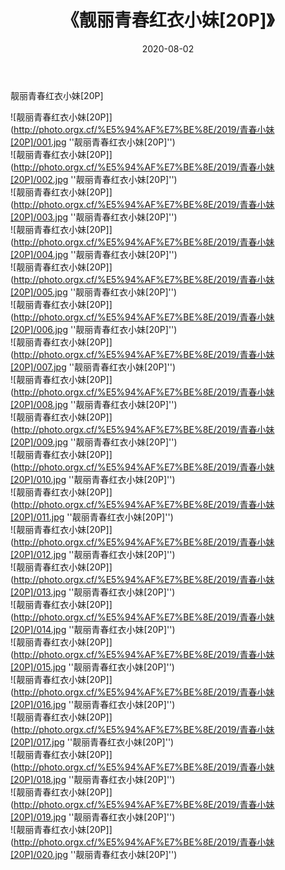 ﻿---
layout: post
title: 《靓丽青春红衣小妹[20P]》
date: 2020-08-02
img: http://photo.orgx.cf/%E5%94%AF%E7%BE%8E/2019/青春小妹[20P]/000.jpg
tags: [美女,清纯,唯美]
---

靓丽青春红衣小妹[20P]

![靓丽青春红衣小妹[20P]](http://photo.orgx.cf/%E5%94%AF%E7%BE%8E/2019/青春小妹[20P]/001.jpg ''靓丽青春红衣小妹[20P]'')<br>
![靓丽青春红衣小妹[20P]](http://photo.orgx.cf/%E5%94%AF%E7%BE%8E/2019/青春小妹[20P]/002.jpg ''靓丽青春红衣小妹[20P]'')<br>
![靓丽青春红衣小妹[20P]](http://photo.orgx.cf/%E5%94%AF%E7%BE%8E/2019/青春小妹[20P]/003.jpg ''靓丽青春红衣小妹[20P]'')<br>
![靓丽青春红衣小妹[20P]](http://photo.orgx.cf/%E5%94%AF%E7%BE%8E/2019/青春小妹[20P]/004.jpg ''靓丽青春红衣小妹[20P]'')<br>
![靓丽青春红衣小妹[20P]](http://photo.orgx.cf/%E5%94%AF%E7%BE%8E/2019/青春小妹[20P]/005.jpg ''靓丽青春红衣小妹[20P]'')<br>
![靓丽青春红衣小妹[20P]](http://photo.orgx.cf/%E5%94%AF%E7%BE%8E/2019/青春小妹[20P]/006.jpg ''靓丽青春红衣小妹[20P]'')<br>
![靓丽青春红衣小妹[20P]](http://photo.orgx.cf/%E5%94%AF%E7%BE%8E/2019/青春小妹[20P]/007.jpg ''靓丽青春红衣小妹[20P]'')<br>
![靓丽青春红衣小妹[20P]](http://photo.orgx.cf/%E5%94%AF%E7%BE%8E/2019/青春小妹[20P]/008.jpg ''靓丽青春红衣小妹[20P]'')<br>
![靓丽青春红衣小妹[20P]](http://photo.orgx.cf/%E5%94%AF%E7%BE%8E/2019/青春小妹[20P]/009.jpg ''靓丽青春红衣小妹[20P]'')<br>
![靓丽青春红衣小妹[20P]](http://photo.orgx.cf/%E5%94%AF%E7%BE%8E/2019/青春小妹[20P]/010.jpg ''靓丽青春红衣小妹[20P]'')<br>
![靓丽青春红衣小妹[20P]](http://photo.orgx.cf/%E5%94%AF%E7%BE%8E/2019/青春小妹[20P]/011.jpg ''靓丽青春红衣小妹[20P]'')<br>
![靓丽青春红衣小妹[20P]](http://photo.orgx.cf/%E5%94%AF%E7%BE%8E/2019/青春小妹[20P]/012.jpg ''靓丽青春红衣小妹[20P]'')<br>
![靓丽青春红衣小妹[20P]](http://photo.orgx.cf/%E5%94%AF%E7%BE%8E/2019/青春小妹[20P]/013.jpg ''靓丽青春红衣小妹[20P]'')<br>
![靓丽青春红衣小妹[20P]](http://photo.orgx.cf/%E5%94%AF%E7%BE%8E/2019/青春小妹[20P]/014.jpg ''靓丽青春红衣小妹[20P]'')<br>
![靓丽青春红衣小妹[20P]](http://photo.orgx.cf/%E5%94%AF%E7%BE%8E/2019/青春小妹[20P]/015.jpg ''靓丽青春红衣小妹[20P]'')<br>
![靓丽青春红衣小妹[20P]](http://photo.orgx.cf/%E5%94%AF%E7%BE%8E/2019/青春小妹[20P]/016.jpg ''靓丽青春红衣小妹[20P]'')<br>
![靓丽青春红衣小妹[20P]](http://photo.orgx.cf/%E5%94%AF%E7%BE%8E/2019/青春小妹[20P]/017.jpg ''靓丽青春红衣小妹[20P]'')<br>
![靓丽青春红衣小妹[20P]](http://photo.orgx.cf/%E5%94%AF%E7%BE%8E/2019/青春小妹[20P]/018.jpg ''靓丽青春红衣小妹[20P]'')<br>
![靓丽青春红衣小妹[20P]](http://photo.orgx.cf/%E5%94%AF%E7%BE%8E/2019/青春小妹[20P]/019.jpg ''靓丽青春红衣小妹[20P]'')<br>
![靓丽青春红衣小妹[20P]](http://photo.orgx.cf/%E5%94%AF%E7%BE%8E/2019/青春小妹[20P]/020.jpg ''靓丽青春红衣小妹[20P]'')<br>
